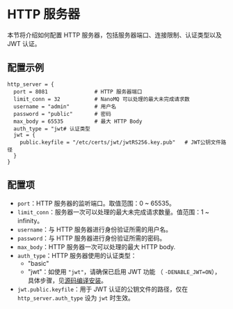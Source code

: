 # HTTP 服务器

本节将介绍如何配置 HTTP 服务器，包括服务器端口、连接限制、认证类型以及 JWT 认证。

## 配置示例

```hcl
http_server = {
  port = 8081               # HTTP 服务器端口
  limit_conn = 32           # NanoMQ 可以处理的最大未完成请求数
  username = "admin"        # 用户名
  password = "public"       # 密码
  max_body = 65535          # 最大 HTTP Body
  auth_type = "jwt# 认证类型
  jwt = {
    public.keyfile = "/etc/certs/jwt/jwtRS256.key.pub"   # JWT公钥文件路径
  }
}
```

## 配置项

- `port`：HTTP 服务器的监听端口。取值范围：0 ~ 65535。
- `limit_conn`：服务器一次可以处理的最大未完成请求数量。值范围：1 ~  infinity。
- `username`：与 HTTP 服务器进行身份验证所需的用户名。
- `password`：与 HTTP 服务器进行身份验证所需的密码。
- `max_body`：HTTP 服务器一次可以处理的最大 HTTP body.
- `auth_type`：HTTP 服务器使用的认证类型：
  - "basic"
  - "jwt"：如使用 `"jwt"`，请确保已启用 JWT 功能 （ `-DENABLE_JWT=ON`），具体步骤，见[源码编译安装](../installation/build-options.md)。
- `jwt.public.keyfile`：用于 JWT 认证的公钥文件的路径，仅在 `http_server.auth_type` 设为 `jwt` 时生效。 